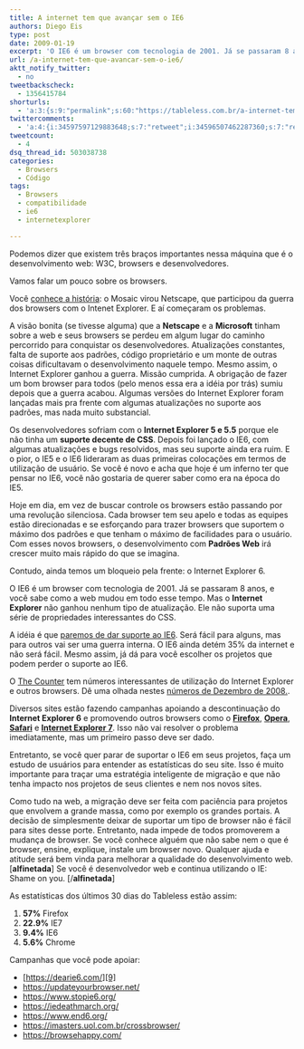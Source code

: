 ```yaml
---
title: A internet tem que avançar sem o IE6
authors: Diego Eis
type: post
date: 2009-01-19
excerpt: 'O IE6 é um browser com tecnologia de 2001. Já se passaram 8 anos, e você sabe como a web mudou em todo esse tempo. '
url: /a-internet-tem-que-avancar-sem-o-ie6/
aktt_notify_twitter:
  - no
tweetbackscheck:
  - 1356415784
shorturls:
  - 'a:3:{s:9:"permalink";s:60:"https://tableless.com.br/a-internet-tem-que-avancar-sem-o-ie6";s:7:"tinyurl";s:26:"https://tinyurl.com/42ctbd6";s:4:"isgd";s:19:"https://is.gd/I9MiH8";}'
twittercomments:
  - 'a:4:{i:34597597129883648;s:7:"retweet";i:34596507462287360;s:7:"retweet";i:49831891767009283;s:7:"retweet";i:49830608138022912;s:7:"retweet";}'
tweetcount:
  - 4
dsq_thread_id: 503038738
categories:
  - Browsers
  - Código
tags:
  - Browsers
  - compatibilidade
  - ie6
  - internetexplorer

---
```

Podemos dizer que existem três braços importantes nessa máquina que é o desenvolvimento web: W3C, browsers e desenvolvedores.
  
<!--more-->


  
Vamos falar um pouco sobre os browsers.
  
Você [conhece a história][1]: o Mosaic virou Netscape, que participou da guerra dos browsers com o Intenet Explorer. E aí começaram os problemas.

A visão bonita (se tivesse alguma) que a **Netscape** e a **Microsoft** tinham sobre a web e seus browsers se perdeu em algum lugar do caminho percorrido para conquistar os desenvolvedores. Atualizações constantes, falta de suporte aos padrões, código proprietário e um monte de outras coisas dificultavam o desenvolvimento naquele tempo. Mesmo assim, o Internet Explorer ganhou a guerra. Missão cumprida. A obrigação de fazer um bom browser para todos (pelo menos essa era a idéia por trás) sumiu depois que a guerra acabou. Algumas versões do Internet Explorer foram lançadas mais pra frente com algumas atualizações no suporte aos padrões, mas nada muito substancial.
  
Os desenvolvedores sofriam com o **Internet Explorer 5 e 5.5** porque ele não tinha um **suporte decente de CSS**. Depois foi lançado o IE6, com algumas atualizações e bugs resolvidos, mas seu suporte ainda era ruim. E o pior, o IE5 e o IE6 lideraram as duas primeiras colocações em termos de utilização de usuário. Se você é novo e acha que hoje é um inferno ter que pensar no IE6, você não gostaria de querer saber como era na época do IE5.

Hoje em dia, em vez de buscar controle os browsers estão passando por uma revolução silenciosa. Cada browser tem seu apelo e todas as equipes estão direcionadas e se esforçando para trazer browsers que suportem o máximo dos padrões e que tenham o máximo de facilidades para o usuário. Com esses novos browsers, o desenvolvimento com **Padrões Web** irá crescer muito mais rápido do que se imagina.
  
Contudo, ainda temos um bloqueio pela frente: o Internet Explorer 6.

O IE6 é um browser com tecnologia de 2001. Já se passaram 8 anos, e você sabe como a web mudou em todo esse tempo. Mas o **Internet Explorer** não ganhou nenhum tipo de atualização. Ele não suporta uma série de propriedades interessantes do CSS.

A idéia é que [paremos de dar suporte ao IE6][2]. Será fácil para alguns, mas para outros vai ser uma guerra interna. O IE6 ainda detém 35% da internet e não será fácil. Mesmo assim, já dá para você escolher os projetos que podem perder o suporte ao IE6. 

O [The Counter][3] tem números interessantes de utilização do Internet Explorer e outros browsers. Dê uma olhada nestes [números de Dezembro de 2008.][4].

Diversos sites estão fazendo campanhas apoiando a descontinuação do **Internet Explorer 6** e promovendo outros browsers como o **[Firefox][5]**, **[Opera][6]**, **[Safari][7]** e **[Internet Explorer 7][8]**. Isso não vai resolver o problema imediatamente, mas um primeiro passo deve ser dado.

Entretanto, se você quer parar de suportar o IE6 em seus projetos, faça um estudo de usuários para entender as estatísticas do seu site. Isso é muito importante para traçar uma estratégia inteligente de migração e que não tenha impacto nos projetos de seus clientes e nem nos novos sites. 

Como tudo na web, a migração deve ser feita com paciência para projetos que envolvem a grande massa, como por exemplo os grandes portais. A decisão de simplesmente deixar de suportar um tipo de browser não é fácil para sites desse porte. Entretanto, nada impede de todos promoverem a mudança de browser. Se você conhece alguém que não sabe nem o que é browser, ensine, explique, instale um browser novo. Qualquer ajuda e atitude será bem vinda para melhorar a qualidade do desenvolvimento web. [**alfinetada**] Se você é desenvolvedor web e continua utilizando o IE: Shame on you. [/**alfinetada**]

As estatísticas dos últimos 30 dias do Tableless estão assim:

  1. **57%** Firefox
  2. **22.9%** IE7
  3. **9.4%** IE6
  4. **5.6%** Chrome

Campanhas que você pode apoiar:

  * [https://dearie6.com/][9]
  * <https://updateyourbrowser.net/>
  * <https://www.stopie6.org/>
  * <https://iedeathmarch.org/>
  * <https://www.end6.org/>
  * <https://imasters.uol.com.br/crossbrowser/>
  * <https://browsehappy.com/>

 [1]: https://visie.com.br/coisas/a-internet/
 [2]: https://iedeathmarch.org/ "IE Death March"
 [3]: https://www.thecounter.com
 [4]: https://www.thecounter.com/stats/2008/December/browser.php
 [5]: https://getfirefox.com
 [6]: https://opera.com
 [7]: https://apple.com/safari
 [8]: https://www.microsoft.com/brasil/windows/ie/default.mspx
 [9]: https://dearie6.com/ "DearIE6"